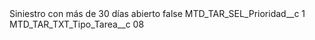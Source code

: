 <?xml version="1.0" encoding="UTF-8"?>
<CustomMetadata xmlns="http://soap.sforce.com/2006/04/metadata" xmlns:xsi="http://www.w3.org/2001/XMLSchema-instance" xmlns:xsd="http://www.w3.org/2001/XMLSchema">
    <label>Siniestro con más de 30 días abierto</label>
    <protected>false</protected>
    <values>
        <field>MTD_TAR_SEL_Prioridad__c</field>
        <value xsi:type="xsd:string">1</value>
    </values>
    <values>
        <field>MTD_TAR_TXT_Tipo_Tarea__c</field>
        <value xsi:type="xsd:string">08</value>
    </values>
</CustomMetadata>
